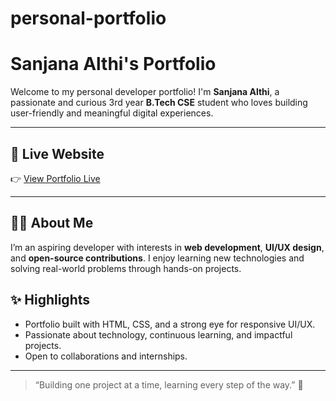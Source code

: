 # personal-portfolio
# Sanjana Althi's  Portfolio

Welcome to my personal developer portfolio! I'm **Sanjana Althi**, a passionate and curious 3rd year **B.Tech CSE** student who loves building user-friendly and meaningful digital experiences.

---

## 🔗 Live Website

👉 [View Portfolio Live](file:///C:/Portfolio/personal%20portfolio/index.html)  


---

## 👩‍💻 About Me

I’m an aspiring developer with interests in **web development**, **UI/UX design**, and **open-source contributions**. I enjoy learning new technologies and solving real-world problems through hands-on projects.



## ✨ Highlights

- Portfolio built with HTML, CSS, and a strong eye for responsive UI/UX.  
- Passionate about technology, continuous learning, and impactful projects.  
- Open to collaborations and internships.

---

> “Building one project at a time, learning every step of the way.” 🌱
